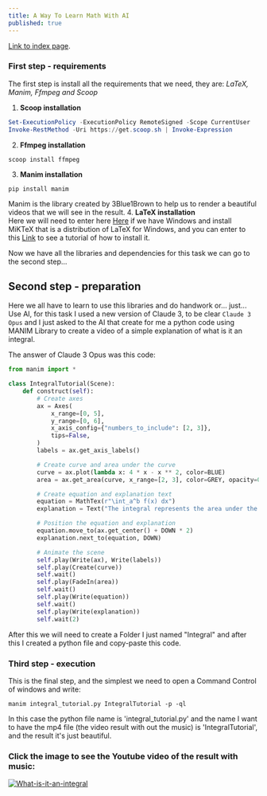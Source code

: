 ```yaml
---
title: A Way To Learn Math With AI
published: true
---
```


[Link to index page](/).

### [](#header-1)First step - requirements

The first step is install all the requirements that we need, they are: _LaTeX, Manim, Ffmpeg and Scoop_

1. **Scoop installation**
```powershell
Set-ExecutionPolicy -ExecutionPolicy RemoteSigned -Scope CurrentUser
Invoke-RestMethod -Uri https://get.scoop.sh | Invoke-Expression
```
2. **Ffmpeg installation**
```
scoop install ffmpeg
```
3. **Manim installation**
```
pip install manim
```
Manim is the library created by 3Blue1Brown to help us to render a beautiful videos that we will see in the result.
4. **LaTeX installation** \
Here we will need to enter here [Here](https://miktex.org/download) if we have Windows and install MiKTeX that is a distribution of LaTeX for Windows, and you can enter to this [Link](https://miktex.org/howto/install-miktex) to see a tutorial of how to install it.

Now we have all the libraries and dependencies for this task we can go to the second step...

## [](#header-2)Second step - preparation

Here we all have to learn to use this libraries and do handwork or... just... Use AI, for this task I used a new version of Claude 3, to be clear `Claude 3 Opus` and I just asked to the AI that create for me a python code using MANIM Library to create a video of a simple explanation of what is it an integral.

The answer of Claude 3 Opus was this code:

```python
from manim import *

class IntegralTutorial(Scene):
    def construct(self):
        # Create axes
        ax = Axes(
            x_range=[0, 5],
            y_range=[0, 6],
            x_axis_config={"numbers_to_include": [2, 3]},
            tips=False,
        )
        labels = ax.get_axis_labels()

        # Create curve and area under the curve
        curve = ax.plot(lambda x: 4 * x - x ** 2, color=BLUE)
        area = ax.get_area(curve, x_range=[2, 3], color=GREY, opacity=0.5)

        # Create equation and explanation text
        equation = MathTex(r"\int_a^b f(x) dx")
        explanation = Text("The integral represents the area under the curve.")

        # Position the equation and explanation
        equation.move_to(ax.get_center() + DOWN * 2)
        explanation.next_to(equation, DOWN)

        # Animate the scene
        self.play(Write(ax), Write(labels))
        self.play(Create(curve))
        self.wait()
        self.play(FadeIn(area))
        self.wait()
        self.play(Write(equation))
        self.wait()
        self.play(Write(explanation))
        self.wait(2)
```

After this we will need to create a Folder I just named "Integral" and after this I created a python file and copy-paste this code.

### [](#header-3)Third step - execution
This is the final step, and the simplest we need to open a Command Control of windows and write:

```
manim integral_tutorial.py IntegralTutorial -p -ql
```

In this case the python file name is 'integral_tutorial.py' and the name I want to have the mp4 file (the video result with out the music) is 'IntegralTutorial', and the result it's just beautiful.

### Click the image to see the Youtube video of the result with music:
[![What-is-it-an-integral](https://i.ytimg.com/vi/Gabdib6CLLk/hqdefault.jpg?sqp=-oaymwE2CPYBEIoBSFXyq4qpAygIARUAAIhCGAFwAcABBvABAfgB1AaAAuADigIMCAAQARhlIGUoZTAP&rs=AOn4CLBJUPwpT9ZS3JY2N8FqhjPk2bJ7tQ)](https://www.youtube.com/watch?v=Gabdib6CLLk)

